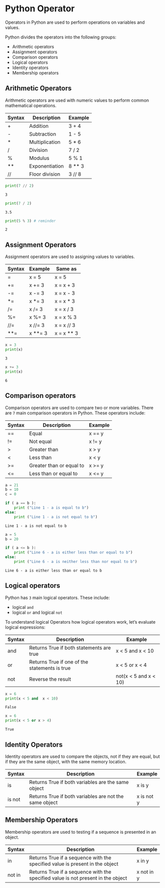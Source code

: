 # Python Operator

Operators in Python are used to perform operations on variables and values.

Python divides the operators into the following groups:

- Arithmetic operators
- Assignment operators
- Comparison operators
- Logical operators
- Identity operators
- Membership operators

## Arithmetic Operators

Arithmetic operators are used with numeric values to perform common mathematical operations.

| Syntax      | Description | Example |
| ----------- | ----------- | ------- |
| +           | Addition    | 3 + 4   |
| -          | Subtraction | 1 - 5 |
| *          | Multiplication | 5 * 6 |
| /          | Division | 7 / 2 |
| %          | Modulus | 5 % 1 |
| **      | Exponentiation | 8 ** 3 |
| //      | Floor division | 3 // 8 |

```py
print(7 // 2) 
```

```console
3
```

```py
print(7 / 2)
```

```console
3.5
```

```py
print(5 % 3) # reminder
```

```console
2
```

## Assignment Operators

Assignment operators are used to assigning values to variables.

| Syntax      | Example     | Same as |
| ----------- | ----------- | ------- |
| =           | x = 5    | x = 5  |
| +=          | x += 3    | x = x + 3 |
| -=          | x -= 3    | x = x - 3 |
| *=          | x *= 3    | x = x * 3 |
| /=          | x /= 3    | x = x / 3 |
| %=          | x %= 3    | x = x % 3 |
| //=         | x //= 3    | x = x // 3 |
| **=         | x **= 3    | x = x ** 3 |

```py
x = 3
print(x)
```

```console
3
```

```py
x += 3
print(x)
```

```console
6
```

## Comparison operators

Comparison operators are used to compare two or more variables. There are `7` main comparison operators in Python. These operators include:

| Syntax      | Description | Example |
| ----------- | ----------- | ------- |
| ==          | Equal       | x == y  |
| !=          | Not equal   | x != y  |
| >           | Greater than | x > y |
| <           | Less than | x < y |
| >=          | Greater than or equal to | x >= y |
| <=          | Less than or equal to | x <= y |

```py
a = 21
b = 10
c = 0

if ( a == b ):
    print ("Line 1 - a is equal to b")
else:
    print ("Line 1 - a is not equal to b")
```

```console
Line 1 - a is not equal to b
```

```py
a = 5
b = 20

if ( a <= b ):
    print ("Line 6 - a is either less than or equal to b")
else:
    print ("Line 6 - a is neither less than nor equal to b")
```

```console
Line 6 - a is either less than or equal to b
```

## Logical operators

Python has `3` main logical operators. These include:

- logical `and`
- logical `or` and logical `not`

To understand logical Operators how logical operators work, let’s evaluate logical expressions:

| Syntax      | Description | Example |
| ----------- | ----------- | ------- |
| and         | Returns True if both statements are true      | x < 5 and  x < 10 |
| or          | Returns True if one of the statements is true | x < 5 or x < 4 |
| not         | Reverse the result | not(x < 5 and x < 10) |

```py
x = 6
print(x < 5 and  x < 10)
```

```console
False
```

```py
x = 6
print(x < 5 or x > 4)
```

```console
True
```

## Identity Operators

Identity operators are used to compare the objects, not if they are equal, but if they are the same object, with the same memory location.

| Syntax      | Description | Example |
| ----------- | ----------- | ------- |
| is          | Returns True if both variables are the same object     | x is y     |
| is not      | Returns True if both variables are not the same object | x is not y |

## Membership Operators

Membership operators are used to testing if a sequence is presented in an object.

| Syntax      | Description | Example |
| ----------- | ----------- | ------- |
| in          | Returns True if a sequence with the specified value is present in the object     | x in y     |
| not in      | Returns True if a sequence with the specified value is not present in the object | x not in y |
